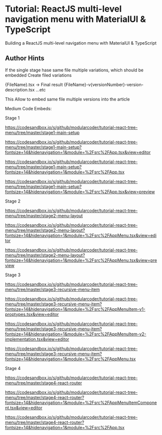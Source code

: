 # Tutorial: ReactJS multi-level navigation menu with MaterialUI & TypeScript

Building a ReactJS multi-level navigation menu with MaterialUI & TypeScript

## Author Hints

If the single stage hase same file multiple variations, which should be embedded Create filed variations

{FileName}.tsx -> Final result
{FileName}-v{versionNumber}-version-description.tsx
...etc

This Allow to embed same file multiple versions into the article

Medium Code Embeds:

Stage 1

https://codesandbox.io/s/github/modularcoder/tutorial-react-tree-menu/tree/master/stage1-main-setup

https://codesandbox.io/s/github/modularcoder/tutorial-react-tree-menu/tree/master/stage1-main-setup?fontsize=14&hidenavigation=1&module=%2Fsrc%2FApp.tsx&view=editor

https://codesandbox.io/s/github/modularcoder/tutorial-react-tree-menu/tree/master/stage1-main-setup?fontsize=14&hidenavigation=1&module=%2Fsrc%2FApp.tsx

https://codesandbox.io/s/github/modularcoder/tutorial-react-tree-menu/tree/master/stage1-main-setup?fontsize=14&hidenavigation=1&module=%2Fsrc%2FApp.tsx&view=preview

Stage 2

https://codesandbox.io/s/github/modularcoder/tutorial-react-tree-menu/tree/master/stage2-menu-layout

https://codesandbox.io/s/github/modularcoder/tutorial-react-tree-menu/tree/master/stage2-menu-layout?fontsize=14&hidenavigation=1&module=%2Fsrc%2FAppMenu.tsx&view=editor

https://codesandbox.io/s/github/modularcoder/tutorial-react-tree-menu/tree/master/stage2-menu-layout?fontsize=14&hidenavigation=1&module=%2Fsrc%2FAppMenu.tsx&view=preview

Stage 3

https://codesandbox.io/s/github/modularcoder/tutorial-react-tree-menu/tree/master/stage3-recursive-menu-item

https://codesandbox.io/s/github/modularcoder/tutorial-react-tree-menu/tree/master/stage3-recursive-menu-item?fontsize=14&hidenavigation=1&module=%2Fsrc%2FAppMenuItem-v1-proptypes.tsx&view=editor

https://codesandbox.io/s/github/modularcoder/tutorial-react-tree-menu/tree/master/stage3-recursive-menu-item?fontsize=14&hidenavigation=1&module=%2Fsrc%2FAppMenuItem-v2-implementation.tsx&view=editor

https://codesandbox.io/s/github/modularcoder/tutorial-react-tree-menu/tree/master/stage3-recursive-menu-item?fontsize=14&hidenavigation=1&module=%2Fsrc%2FAppMenu.tsx

Stage 4

https://codesandbox.io/s/github/modularcoder/tutorial-react-tree-menu/tree/master/stage4-react-router

https://codesandbox.io/s/github/modularcoder/tutorial-react-tree-menu/tree/master/stage4-react-router?fontsize=14&hidenavigation=1&module=%2Fsrc%2FAppMenuItemComponent.tsx&view=editor


https://codesandbox.io/s/github/modularcoder/tutorial-react-tree-menu/tree/master/stage4-react-router?fontsize=14&hidenavigation=1&module=%2Fsrc%2FApp.tsx